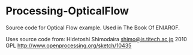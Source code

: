 # Processing-OpticalFlow
Source code for Optical Flow example. Used in The Book Of ENIAROF.

Uses source code from:
Hidetoshi Shimodaira
shimo@is.titech.ac.jp 2010 GPL
http://www.openprocessing.org/sketch/10435
